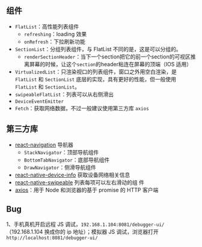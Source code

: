 ## 组件

- ```FlatList```：高性能列表组件
  - ```refreshing```：loading 效果
  - ```onRefresh```：下拉刷新功能
- ```SectionList```：分组列表组件，与 FlatList 不同的是，这是可以分组的。
  - ```renderSectionHeader```：当下一个section把它的前一个section的可视区推离屏幕的时候，让这个```section```的header粘连在屏幕的顶端（IOS 适用）
- ```VirtualizedList```：只渲染视口的列表组件，窗口之外用空白渲染，是 ```FlatList``` 和 ```SectionList``` 底层的实现，具有更好的性能，但一般使用 ```FlatList``` 和 ```SectionList```。
- ```swipeableFlatList```：列表可以从右侧滑出
- ```DeviceEventEmitter```
- ```Fetch```：获取网络数据，不过一般建议使用第三方库 ```axios```

## 第三方库

- [react-navigation](https://reactnavigation.org/docs/en/getting-started.html) 导航器
  - ```StackNavigator```：顶部导航组件
  - ```BottomTabNavigator```：底部导航组件
  - ```DrawNavigator```：侧滑导航组件
- [react-native-device-info](https://github.com/pusherman/react-native-network-info) 获取设备网络相关信息
- [react-native-swipeable](https://github.com/jshanson7/react-native-swipeable) 列表每项可以左右滑动的组
件
- [axios](https://github.com/axios/axios)：用于 Node 和浏览器的基于 promise 的 HTTP 客户端


## Bug
1、手机真机开启远程 JS 调试，```192.168.1.104:8081/debugger-ui/```（192.168.1.104 换成你的 ip 地址）；模拟器 JS 调试，浏览器打开```http://localhost:8081/debugger-ui/```
